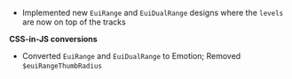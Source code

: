 - Implemented new `EuiRange` and `EuiDualRange` designs where the `levels` are now on top of the tracks

**CSS-in-JS conversions**

- Converted `EuiRange` and `EuiDualRange` to Emotion; Removed `$euiRangeThumbRadius`

